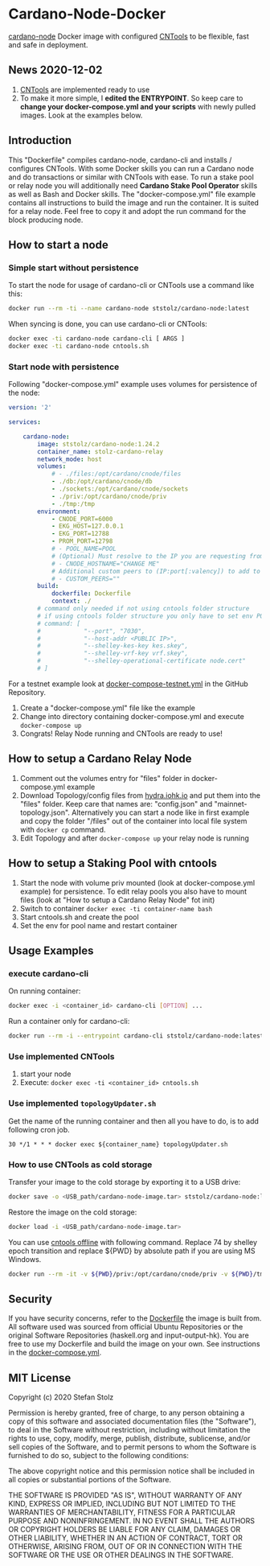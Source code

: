 # Cardano-Node-Docker

[cardano-node](https://github.com/input-output-hk/cardano-node) Docker image with configured [CNTools](https://cardano-community.github.io/guild-operators/#/Scripts/cntools) to be flexible, fast and safe in deployment.

## News 2020-12-02

1. [CNTools](https://cardano-community.github.io/guild-operators/#/Scripts/cntools) are implemented ready to use
2. To make it more simple, I **edited the ENTRYPOINT**. So keep care to **change your docker-compose.yml and your scripts** with newly pulled images. Look at the examples below. 

## Introduction

This "Dockerfile" compiles cardano-node, cardano-cli and installs / configures CNTools. With some Docker skills you can run a Cardano node and do transactions or similar with CNTools with ease. To run a stake pool or relay node you will additionally need **Cardano Stake Pool Operator** skills as well as Bash and Docker skills. The "docker-compose.yml" file example contains all instructions to build the image and run the container. It is suited for a relay node. Feel free to copy it and adopt the run command for the block producing node. 

## How to start a node

### Simple start without persistence 

To start the node for usage of cardano-cli or CNTools use a command like this:

```bash
docker run --rm -ti --name cardano-node ststolz/cardano-node:latest
```

When syncing is done, you can use cardano-cli or CNTools:

```bash
docker exec -ti cardano-node cardano-cli [ ARGS ]
docker exec -ti cardano-node cntools.sh
```

### Start node with persistence

Following "docker-compose.yml" example uses volumes for persistence of the node: 

```yml
version: '2'

services:

    cardano-node:
        image: ststolz/cardano-node:1.24.2
        container_name: stolz-cardano-relay
        network_mode: host
        volumes:
            # - ./files:/opt/cardano/cnode/files
            - ./db:/opt/cardano/cnode/db
            - ./sockets:/opt/cardano/cnode/sockets
            - ./priv:/opt/cardano/cnode/priv
            - ./tmp:/tmp
        environment:
            - CNODE_PORT=6000
            - EKG_HOST=127.0.0.1
            - EKG_PORT=12788
            - PROM_PORT=12798
            # - POOL_NAME=POOL
            # (Optional) Must resolve to the IP you are requesting from
            # - CNODE_HOSTNAME="CHANGE ME"
            # Additional custom peers to (IP:port[:valency]) to add to your target topology.json, eg: "10.0.0.1:3001|10.0.0.2:3002|relays.mydomain.com:3003:3"
            # - CUSTOM_PEERS=""
        build:
            dockerfile: Dockerfile
            context: ./
        # command only needed if not using cntools folder structure
        # if using cntools folder structure you only have to set env POOL_NAME
        # command: [ 
        #            "--port", "7030",
        #            "--host-addr <PUBLIC IP>",
        #            "--shelley-kes-key kes.skey",
        #            "--shelley-vrf-key vrf.skey",
        #            "--shelley-operational-certificate node.cert" 
        # ]
```

For a testnet example look at [docker-compose-testnet.yml](https://github.com/ststolz/Cardano-Node-Docker/blob/main/docker-compose-testnet.yml) in the GitHub Repository. 

1. Create a "docker-compose.yml" file like the example
2. Change into directory containing docker-compose.yml and execute `docker-compose up`
3. Congrats! Relay Node running and CNTools are ready to use!

## How to setup a Cardano Relay Node

1. Comment out the volumes entry for "files" folder in docker-compose.yml example
2. Download Topology/config files from [hydra.iohk.io](https://hydra.iohk.io/job/Cardano/cardano-node/cardano-deployment/latest-finished/download/1/index.html) and put them into the "files" folder. Keep care that names are: "config.json" and "mainnet-topology.json". Alternatively you can start a node like in first example and copy the folder "/files" out of the container into local file system with `docker cp` command.
3. Edit Topology and after `docker-compose up` your relay node is running

## How to setup a Staking Pool with cntools

1. Start the node with volume priv mounted (look at docker-compose.yml example) for persistence. To edit relay pools you also have to mount files (look at "How to setup a Cardano Relay Node" fot init)
2. Switch to container `docker exec -ti container-name bash`
3. Start cntools.sh and create the pool
4. Set the env for pool name and restart container

## Usage Examples

### execute cardano-cli

On running container:

```bash
docker exec -i <container_id> cardano-cli [OPTION] ...
```

Run a container only for cardano-cli:

```bash
docker run --rm -i --entrypoint cardano-cli ststolz/cardano-node:latest [OPTION] ...
```

### Use implemented CNTools

1. start your node
2. Execute: `docker exec -ti <container_id> cntools.sh`

### Use implemented `topologyUpdater.sh`

Get the name of the running container and then all you have to do, is to add following cron job. 

```crontab
30 */1 * * * docker exec ${container_name} topologyUpdater.sh
```

### How to use CNTools as cold storage

Transfer your image to the cold storage by exporting it to a USB drive:

```bash
docker save -o <USB_path/cardano-node-image.tar> ststolz/cardano-node:latest
```

Restore the image on the cold storage:

```bash
docker load -i <USB_path/cardano-node-image.tar>
```

You can use [cntools offline](https://cardano-community.github.io/guild-operators/#/Scripts/cntools-common?id=offline-workflow) with following command. Replace 74 by shelley epoch transition and replace ${PWD} by absolute path if you are using MS Windows.

```bash
docker run --rm -it -v ${PWD}/priv:/opt/cardano/cnode/priv -v ${PWD}/tmp:/tmp  ststolz/cardano-node:latest-testnet bash -c 'echo 74 > "/opt/cardano/cnode/guild-db/shelley_trans_epoch" && cntools.sh -o'
```

## Security 

If you have security concerns, refer to the [Dockerfile](https://github.com/ststolz/Cardano-Node-Docker/blob/main/Dockerfile) the image is built from. All software used was sourced from official Ubuntu Repositories or the original Software Repositories (haskell.org and input-output-hk). You are free to use my Dockerfile and build the image on your own. See instructions in the [docker-compose.yml](https://github.com/ststolz/Cardano-Node-Docker/blob/main/docker-compose.yml).

## MIT License

Copyright (c) 2020 Stefan Stolz

Permission is hereby granted, free of charge, to any person obtaining a copy
of this software and associated documentation files (the "Software"), to deal
in the Software without restriction, including without limitation the rights
to use, copy, modify, merge, publish, distribute, sublicense, and/or sell
copies of the Software, and to permit persons to whom the Software is
furnished to do so, subject to the following conditions:

The above copyright notice and this permission notice shall be included in all
copies or substantial portions of the Software.

THE SOFTWARE IS PROVIDED "AS IS", WITHOUT WARRANTY OF ANY KIND, EXPRESS OR
IMPLIED, INCLUDING BUT NOT LIMITED TO THE WARRANTIES OF MERCHANTABILITY,
FITNESS FOR A PARTICULAR PURPOSE AND NONINFRINGEMENT. IN NO EVENT SHALL THE
AUTHORS OR COPYRIGHT HOLDERS BE LIABLE FOR ANY CLAIM, DAMAGES OR OTHER
LIABILITY, WHETHER IN AN ACTION OF CONTRACT, TORT OR OTHERWISE, ARISING FROM,
OUT OF OR IN CONNECTION WITH THE SOFTWARE OR THE USE OR OTHER DEALINGS IN THE
SOFTWARE.
